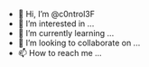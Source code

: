 - 👋 Hi, I’m @c0ntrol3F
- 👀 I’m interested in ...
- 🌱 I’m currently learning ...
- 💞️ I’m looking to collaborate on ...
- 📫 How to reach me ...

<!---
c0ntrol3F/c0ntrol3F is a ✨ special ✨ repository because its `README.md` (this file) appears on your GitHub profile.
You can click the Preview link to take a look at your changes.
--->
